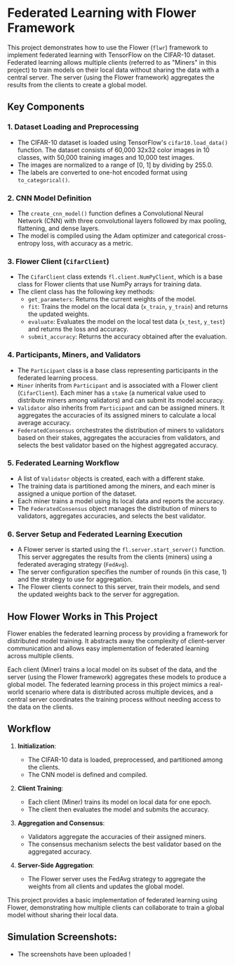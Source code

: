 # Federated Learning with Flower Framework

This project demonstrates how to use the Flower (`flwr`) framework to implement federated learning with TensorFlow on the CIFAR-10 dataset. Federated learning allows multiple clients (referred to as "Miners" in this project) to train models on their local data without sharing the data with a central server. The server (using the Flower framework) aggregates the results from the clients to create a global model.

## Key Components

### 1. Dataset Loading and Preprocessing
- The CIFAR-10 dataset is loaded using TensorFlow's `cifar10.load_data()` function. The dataset consists of 60,000 32x32 color images in 10 classes, with 50,000 training images and 10,000 test images.
- The images are normalized to a range of [0, 1] by dividing by 255.0.
- The labels are converted to one-hot encoded format using `to_categorical()`.

### 2. CNN Model Definition
- The `create_cnn_model()` function defines a Convolutional Neural Network (CNN) with three convolutional layers followed by max pooling, flattening, and dense layers.
- The model is compiled using the Adam optimizer and categorical cross-entropy loss, with accuracy as a metric.

### 3. Flower Client (`CifarClient`)
- The `CifarClient` class extends `fl.client.NumPyClient`, which is a base class for Flower clients that use NumPy arrays for training data.
- The client class has the following key methods:
  - `get_parameters`: Returns the current weights of the model.
  - `fit`: Trains the model on the local data (`x_train`, `y_train`) and returns the updated weights.
  - `evaluate`: Evaluates the model on the local test data (`x_test`, `y_test`) and returns the loss and accuracy.
  - `submit_accuracy`: Returns the accuracy obtained after the evaluation.

### 4. Participants, Miners, and Validators
- The `Participant` class is a base class representing participants in the federated learning process.
- `Miner` inherits from `Participant` and is associated with a Flower client (`CifarClient`). Each miner has a `stake` (a numerical value used to distribute miners among validators) and can submit its model accuracy.
- `Validator` also inherits from `Participant` and can be assigned miners. It aggregates the accuracies of its assigned miners to calculate a local average accuracy.
- `FederatedConsensus` orchestrates the distribution of miners to validators based on their stakes, aggregates the accuracies from validators, and selects the best validator based on the highest aggregated accuracy.

### 5. Federated Learning Workflow
- A list of `Validator` objects is created, each with a different stake.
- The training data is partitioned among the miners, and each miner is assigned a unique portion of the dataset.
- Each miner trains a model using its local data and reports the accuracy.
- The `FederatedConsensus` object manages the distribution of miners to validators, aggregates accuracies, and selects the best validator.

### 6. Server Setup and Federated Learning Execution
- A Flower server is started using the `fl.server.start_server()` function. This server aggregates the results from the clients (miners) using a federated averaging strategy (`FedAvg`).
- The server configuration specifies the number of rounds (in this case, 1) and the strategy to use for aggregation.
- The Flower clients connect to this server, train their models, and send the updated weights back to the server for aggregation.

## How Flower Works in This Project

Flower enables the federated learning process by providing a framework for distributed model training. It abstracts away the complexity of client-server communication and allows easy implementation of federated learning across multiple clients.

Each client (Miner) trains a local model on its subset of the data, and the server (using the Flower framework) aggregates these models to produce a global model. The federated learning process in this project mimics a real-world scenario where data is distributed across multiple devices, and a central server coordinates the training process without needing access to the data on the clients.

## Workflow

1. **Initialization**:
   - The CIFAR-10 data is loaded, preprocessed, and partitioned among the clients.
   - The CNN model is defined and compiled.

2. **Client Training**:
   - Each client (Miner) trains its model on local data for one epoch.
   - The client then evaluates the model and submits the accuracy.

3. **Aggregation and Consensus**:
   - Validators aggregate the accuracies of their assigned miners.
   - The consensus mechanism selects the best validator based on the aggregated accuracy.

4. **Server-Side Aggregation**:
   - The Flower server uses the FedAvg strategy to aggregate the weights from all clients and updates the global model.

This project provides a basic implementation of federated learning using Flower, demonstrating how multiple clients can collaborate to train a global model without sharing their local data.

## Simulation Screenshots: 
- The screenshots have been uploaded !
